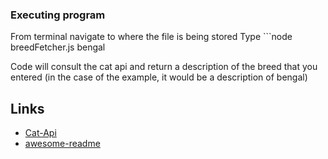 ### Executing program

From terminal navigate to where the file is being stored
Type ```node breedFetcher.js bengal

Code will consult the cat api and return a description of the breed that you entered (in the case of the example, it would be a description of bengal)

## Links
* [Cat-Api](https://docs.thecatapi.com/)
* [awesome-readme](https://github.com/matiassingers/awesome-readme)
